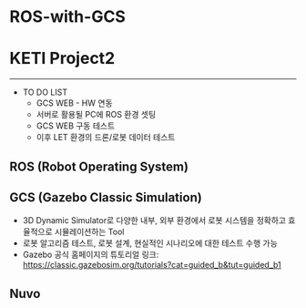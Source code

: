 # ROS-with-GCS
# KETI Project2
---
+ TO DO LIST
  + GCS WEB - HW 연동
  + 서버로 활용될 PC에 ROS 환경 셋팅
  + GCS WEB 구동 테스트
  + 이후 LET 환경의 드론/로봇 데이터 테스트

## ROS (Robot Operating System)

## GCS (Gazebo Classic Simulation)
+ 3D Dynamic Simulator로 다양한 내부, 외부 환경에서 로봇 시스템을 정확하고 효율적으로 시뮬레이션하는 Tool
+ 로봇 알고리즘 테스트, 로봇 설계, 현실적인 시나리오에 대한 테스트 수행 가능
+ Gazebo 공식 홈페이지의 튜토리얼 링크: https://classic.gazebosim.org/tutorials?cat=guided_b&tut=guided_b1

## Nuvo
